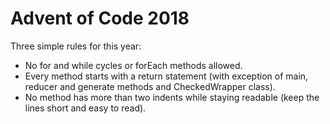 # Advent of Code 2018

Three simple rules for this year:
* No for and while cycles or forEach methods allowed.
* Every method starts with a return statement (with exception of main, reducer and generate methods and CheckedWrapper class).
* No method has more than two indents while staying readable (keep the lines short and easy to read).